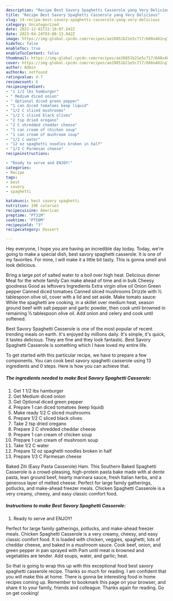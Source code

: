 ```yaml
---
description: "Recipe Best Savory Spaghetti Casserole yang Very Delicious"
title: "Recipe Best Savory Spaghetti Casserole yang Very Delicious"
slug: 24-recipe-best-savory-spaghetti-casserole-yang-very-delicious
category: Uncategorized
date: 2022-12-01T22:10:07.242Z
date: 2023-04-24T03:08:13.842Z
image: https://img-global.cpcdn.com/recipes/ae20851b21e5c717/680x482cq70/best-savory-spaghetti-casserole-recipe-main-photo.jpg
hideToc: false
enableToc: true
enableTocContent: false
thumbnail: https://img-global.cpcdn.com/recipes/ae20851b21e5c717/680x482cq70/best-savory-spaghetti-casserole-recipe-main-photo.jpg
cover: https://img-global.cpcdn.com/recipes/ae20851b21e5c717/680x482cq70/best-savory-spaghetti-casserole-recipe-main-photo.jpg
author: Admin
authorAv: notfound
ratingvalue: 4.7
reviewcount: 6
recipeingredient:
- "1 1/2 lbs hamburger"
- " Medium diced onion"
- " Optional diced green pepper"
- "1 can diced tomatoes keep liquid"
- "1/2 C sliced mushrooms"
- "1/2 C sliced black olives"
- "2 tsp dried oregano"
- "2 C shredded cheddar cheese"
- "1 can cream of chicken soup"
- "1 can cream of mushroom soup"
- "1/2 C water"
- "12 oz spaghetti noodles broken in half"
- "1/3 C Parmesan cheese"
recipeinstructions:

- "Ready to serve and ENJOY!"
categories:
- Recipe
tags:
- best
- savory
- spaghetti

katakunci: best savory spaghetti 
nutrition: 196 calories
recipecuisine: American
preptime: "PT31M"
cooktime: "PT50M"
recipeyield: "3"
recipecategory: Dessert

---
```



Hey everyone, I hope you are having an incredible day today. Today, we're going to make a special dish, best savory spaghetti casserole. It is one of my favorites. For mine, I will make it a little bit tasty. This is gonna smell and look delicious.

Bring a large pot of salted water to a boil over high heat. Delicious dinner Meal for the whole family Can make ahead of time and in bulk Cheesy goodness Good as leftovers Ingredients Extra virgin olive oil Onion Green pepper Canned diced tomatoes Canned sliced mushrooms Drizzle with ½ tablespoon olive oil, cover with a lid and set aside. Make tomato sauce: While the spaghetti are cooking, in a skillet over medium heat, season ground beef with salt pepper and garlic powder, then cook until browned in remaining ½ tablespoon olive oil. Add onion and celery and cook until softened.

Best Savory Spaghetti Casserole is one of the most popular of recent trending meals on earth. It's enjoyed by millions daily. It's simple, it's quick, it tastes delicious. They are fine and they look fantastic. Best Savory Spaghetti Casserole is something which I have loved my entire life.


To get started with this particular recipe, we have to prepare a few components. You can cook best savory spaghetti casserole using 13 ingredients and 0 steps. Here is how you can achieve that.

<!--inarticleads1-->

##### The ingredients needed to make Best Savory Spaghetti Casserole:

1. Get 1 1/2 lbs hamburger
1. Get  Medium diced onion
1. Get  Optional diced green pepper
1. Prepare 1 can diced tomatoes (keep liquid)
1. Make ready 1/2 C sliced mushrooms
1. Prepare 1/2 C sliced black olives
1. Take 2 tsp dried oregano
1. Prepare 2 C shredded cheddar cheese
1. Prepare 1 can cream of chicken soup
1. Prepare 1 can cream of mushroom soup
1. Take 1/2 C water
1. Prepare 12 oz spaghetti noodles broken in half
1. Prepare 1/3 C Parmesan cheese


Baked Ziti (Easy Pasta Casserole) Ham. This Southern Baked Spaghetti Casserole is a crowd-pleasing, high-protein pasta bake made with al dente pasta, lean ground beef, hearty marinara sauce, fresh Italian herbs, and a generous layer of melted cheese. Perfect for large family gatherings, potlucks, and make-ahead freezer meals. Chicken Spaghetti Casserole is a very creamy, cheesy, and easy classic comfort food. 

<!--inarticleads2-->

##### Instructions to make Best Savory Spaghetti Casserole:


1. Ready to serve and ENJOY!

Perfect for large family gatherings, potlucks, and make-ahead freezer meals. Chicken Spaghetti Casserole is a very creamy, cheesy, and easy classic comfort food. It is loaded with chicken, veggies, spaghetti, lots of cheddar cheese, and baked in a mushroom sauce. Cook beef, onion, and green pepper in pan sprayed with Pam until meat is browned and vegetables are tender. Add soups, water, and garlic; heat. 

So that is going to wrap this up with this exceptional food best savory spaghetti casserole recipe. Thanks so much for reading. I am confident that you will make this at home. There is gonna be interesting food in home recipes coming up. Remember to bookmark this page on your browser, and share it to your family, friends and colleague. Thanks again for reading. Go on get cooking!
